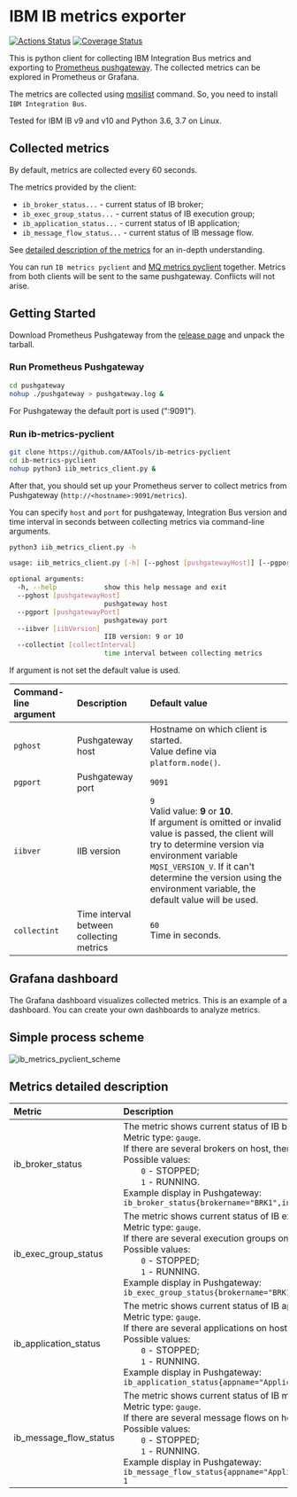 # IBM IB metrics exporter

[![Actions Status](https://github.com/AATools/ib-metrics-pyclient/workflows/GitHub%20CI/badge.svg)](https://github.com/AATools/ib-metrics-pyclient/actions) [![Coverage Status](https://coveralls.io/repos/github/AATools/ib-metrics-pyclient/badge.svg?branch=master)](https://coveralls.io/github/AATools/ib-metrics-pyclient?branch=master)

This is python client for collecting IBM Integration Bus metrics and exporting to [Prometheus pushgateway](https://github.com/prometheus/pushgateway).
The collected metrics can be explored in Prometheus or Grafana.

The metrics are collected using [mqsilist](https://www.ibm.com/support/knowledgecenter/en/SSMKHH_9.0.0/com.ibm.etools.mft.doc/an07250_.htm) command. So, you need to install `IBM Integration Bus`.

Tested for IBM IB v9 and v10 and Python 3.6, 3.7 on Linux.

## Collected metrics

By default, metrics are collected every 60 seconds.

The metrics provided by the client:

* `ib_broker_status...` - current status of IB broker;
* `ib_exec_group_status...` - current status of IB execution group;
* `ib_application_status...` - current status of IB application;
* `ib_message_flow_status...` -  current status of IB message flow.

See [detailed description of the metrics](#metrics-detailed-description) for an in-depth understanding.

You can run `IB metrics pyclient` and [MQ metrics pyclient](https://github.com/AATools/mq-metrics-pyclient) together. Metrics from both clients will be sent to the same pushgateway. Conflicts will not arise.

## Getting Started

Download Prometheus Pushgateway from the [release page](https://github.com/prometheus/pushgateway/releases) and unpack the tarball.

### Run Prometheus Pushgateway

```bash
cd pushgateway
nohup ./pushgateway > pushgateway.log &
```

For Pushgateway the default port is used (":9091").

### Run ib-metrics-pyclient

```bash
git clone https://github.com/AATools/ib-metrics-pyclient
cd ib-metrics-pyclient
nohup python3 iib_metrics_client.py &
```

After that, you should set up your Prometheus server to collect metrics from Pushgateway (`http://<hostname>:9091/metrics`).

You can specify `host` and `port` for pushgateway, Integration Bus version and time interval in seconds between collecting metrics via command-line arguments.

```bash
python3 iib_metrics_client.py -h

usage: iib_metrics_client.py [-h] [--pghost [pushgatewayHost]] [--pgport [pushgatewayPort]] [--iibver [iibVersion]] [--collectint [collectInterval]]

optional arguments:
  -h, --help            show this help message and exit
  --pghost [pushgatewayHost]
                        pushgateway host
  --pgport [pushgatewayPort]
                        pushgateway port
  --iibver [iibVersion]
                        IIB version: 9 or 10
  --collectint [collectInterval]
                        time interval between collecting metrics
```

If argument is not set the default value is used.

| Command-line argument | Description | Default value |
|:---|:---|:---|
| `pghost` | Pushgateway host | Hostname on which client is started.<br> Value define via `platform.node()`. |
| `pgport` | Pushgateway port | `9091` |
| `iibver` | IIB version | `9`<br> Valid value: **9** or **10**.<br> If argument is omitted or invalid value is passed, the client will try to determine version via environment variable `MQSI_VERSION_V`. If it can't determine the version using the environment variable, the default value will be used. |
| `collectint` | Time interval between collecting metrics | `60` <br> Time in seconds. |

## Grafana dashboard

The Grafana dashboard visualizes collected metrics. This is an example of a dashboard. You can create your own dashboards to analyze metrics.

## Simple process scheme

![ib_metrics_pyclient_scheme](../images/ib_metrics_pyclient_scheme.jpg?raw=true)

## Metrics detailed description

| Metric | Description |
|:---|:---|
| ib_broker_status | The metric shows current status of IB broker.<br> Metric type: `gauge`.<br> If there are several brokers on host, there will be a own metric for each broker.<br> Possible values:<br> <span style="margin-left:2em">`0` - STOPPED;</span><br> <span style="margin-left:2em">`1` - RUNNING.</span><br> Example display in Pushgateway:<br> `ib_broker_status{brokername="BRK1",instance="",job="BRK1",qmname="QM1"} 1` |
| ib_exec_group_status | The metric shows current status of IB execution group.<br> Metric type: `gauge`.<br> If there are several execution groups on host, there will be a own metric for each execution group.<br> Possible values:<br> <span style="margin-left:2em">`0` - STOPPED;</span><br> <span style="margin-left:2em">`1` - RUNNING.</span><br> Example display in Pushgateway:<br> `ib_exec_group_status{brokername="BRK1",egname="EG1",instance="",job="BRK1"} 1` |
| ib_application_status | The metric shows current status of IB application.<br> Metric type: `gauge`.<br> If there are several applications on host, there will be a own metric for each application.<br> Possible values:<br> <span style="margin-left:2em">`0` - STOPPED;</span><br> <span style="margin-left:2em">`1` - RUNNING.</span><br> Example display in Pushgateway:<br> `ib_application_status{appname="Application1",brokername="BRK1",egname="EG1",instance="",job="BRK1"} 1` |
| ib_message_flow_status | The metric shows current status of IB message flow.<br> Metric type: `gauge`.<br> If there are several message flows on host, there will be a own metric for each message flow.<br> Possible values:<br> <span style="margin-left:2em">`0` - STOPPED;</span><br> <span style="margin-left:2em">`1` - RUNNING.</span><br> Example display in Pushgateway:<br> `ib_message_flow_status{appname="Application1",brokername="BRK1",egname="EG1",instance="",job="BRK1",messageflowname="adapter.reply"} 1` |
